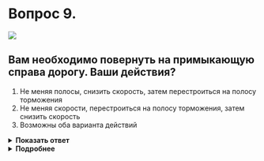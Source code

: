 # Вопрос 9.

![](https://s.drom.ru/i24227/pdd/tickets/2016/1542608314.jpg)

## Вам необходимо повернуть на примыкающую справа дорогу. Ваши действия?

1. Не меняя полосы, снизить скорость, затем перестроиться на полосу торможения
2. Не меняя скорости, перестроиться на полосу торможения, затем снизить скорость
3. Возможны оба варианта действий

<details>
<summary><b>Показать ответ</b></summary>
Правильный ответ: 2
</details>
<details>
<summary><b>Подробнее</b></summary>
Снизить скорость следует только на полосе торможения.
(Пункт 8.10 ПДД)
</details>